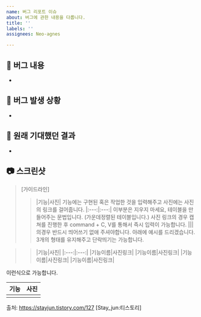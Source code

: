 ```yaml
---
name: 버그 리포트 이슈
about: 버그에 관한 내용을 다룹니다.
title: ''
labels: ''
assignees: Neo-agnes

---
```


## 🐞  버그 내용
- 


## 👾 버그 발생 상황
- 


## 👀 원래 기대했던 결과
- 


## 📷 스크린샷
> [가이드라인]
>> |기능|사진| 기능에는 구현된 혹은 작업한 것을 입력해주고 사진에는 사진의 링크를 걸어줍니다.
|:---:|:---:| 이부분은 지우지 마세요, 테이블을 만들어주는 문법입니다. (가운데정렬된 테이블입니다.)
사진 링크의 경우 캡쳐를 진행한 후 command + C, V를 통해서 즉시 입력이 가능합니다.
||| 의경우 반드시 띄어쓰기 없애 주셔야합니다.
아래에 예시를 드리겠습니다. 
3개의 형태를 유지해주고 단락띄기는 가능합니다.

>> |기능|사진|
|:---:|:---:|
|기능이름|사진링크|
|기능이름|사진링크|
|기능이름|사진링크|
|기능이름|사진링크|

이런식으로 가능합니다.

|기능|사진|
|:---:|:---:|
|||
출처: https://stayjun.tistory.com/127 [Stay_jun:티스토리]
